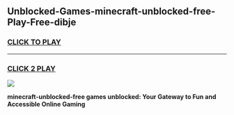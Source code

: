 
## Unblocked-Games-minecraft-unblocked-free-Play-Free-dibje
<h3>
<a href="https://premium76.site?title=minecraft-unblocked-free&ref=20M">CLICK TO PLAY</a></h3>
<hr>

<h3>
<a href="https://premium76.site?title=minecraft-unblocked-free&ref=20M">CLICK 2 PLAY</a>
  
</h3>

<a href="https://premium76.site?title=minecraft-unblocked-free&ref=19M"><img src="https://clearcache.store/games.png"></a>


**minecraft-unblocked-free games unblocked: Your Gateway to Fun and Accessible Online Gaming**
